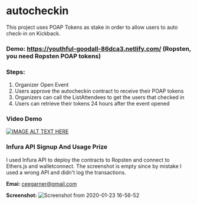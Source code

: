 # autocheckin

This project uses POAP Tokens as stake in order to allow users to auto check-in on Kickback. 

### Demo: https://youthful-goodall-86dca3.netlify.com/ (Ropsten, you need Ropsten POAP tokens)

### Steps:
1. Organizer Open Event
2. Users approve the autocheckin contract to receive their POAP tokens
3. Organizers can call the ListAttendees to get the users that checked in
4. Users can retrieve their tokens 24 hours after the event opened

### Video Demo

[![IMAGE ALT TEXT HERE](https://img.youtube.com/vi/yZW1296mD3I/0.jpg)](https://www.youtube.com/watch?v=yZW1296mD3I)

### Infura API Signup And Usage Prize
I used Infura API to deploy the contracts to Ropsten and connect to Ethers.js and walletconnect. The screenshot is empty since by mistake I used a wrong API and didn't log the transactions.

**Emai:** ceegarner@gmail.com

**Screenshot:**
![Screenshot from 2020-01-23 16-56-52](https://user-images.githubusercontent.com/578688/73031449-c1785680-3e01-11ea-9b26-ae8ebcae8a62.png)
